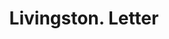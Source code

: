 ---
doi: 10.7916/D8QN7JW1
date_other: '1890'
date_other_textual: 1890-1899
form: correspondence
genre:
- Letters (correspondence)
name:
- Livingston
object_in_context_url: https://biggert.cul.columbia.edu/items/view/ave_biggert_01187
subject_hierarchical_geographic:
- Rochester, New York, United States
subject_name:
- Livingston
title: Livingston. Letter
sort_title: Livingston. Letter
call_number: ave_biggert_01187
coordinates:
- 43.16555555555556,-77.61138888888888
pid: ave_biggert_01187
identifiers: ave_biggert_01187
thumbnail: https://derivativo-1.library.columbia.edu/iiif/2/ldpd:343478/full/!256,256/0/native.jpg
permalink: /biggert/ave_biggert_01187/
layout: iiif-image-page
---